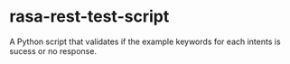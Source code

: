 # rasa-rest-test-script
A Python script that validates if the example keywords for each intents is sucess or no response.
